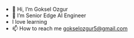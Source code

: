 - 👋 Hi, I’m Goksel Ozgur
- 👀 I’m Senior Edge AI Engineer 
- I love learning
- 📫 How to reach me gokselozgur5@gmail.com

<!---
gokselozgur5/gokselozgur5 is a ✨ special ✨ repository because its `README.md` (this file) appears on your GitHub profile.
You can click the Preview link to take a look at your changes.
--->
